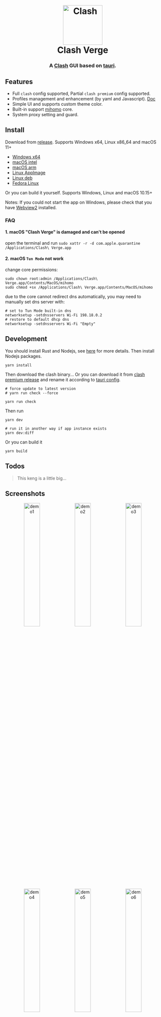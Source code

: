 <h1 align="center">
  <img src="./src/assets/image/logo.png" alt="Clash" width="128" />
  <br>
  Clash Verge
  <br>
</h1>

<h3 align="center">
A <a href="https://github.com/Dreamacro/clash">Clash</a> GUI based on <a href="https://github.com/tauri-apps/tauri">tauri</a>.
</h3>

## Features

- Full `clash` config supported, Partial `clash premium` config supported.
- Profiles management and enhancement (by yaml and Javascript). [Doc](https://github.com/MetaCubeX/clash-verge/wiki/%E4%BD%BF%E7%94%A8%E6%8C%87%E5%8D%97)
- Simple UI and supports custom theme color.
- Built-in support [mihomo](https://github.com/MetaCubeX/mihomo) core.
- System proxy setting and guard.

## Install

Download from [release](https://github.com/MetaCubeX/clash-verge/releases). Supports Windows x64, Linux x86_64 and macOS 11+

- [Windows x64](https://github.com/MetaCubeX/clash-verge/releases/download/v1.3.8/Clash.Verge_1.3.8_x64_en-US.msi)
- [macOS intel](https://github.com/MetaCubeX/clash-verge/releases/download/v1.3.8/Clash.Verge_1.3.8_x64.dmg)
- [macOS arm](https://github.com/MetaCubeX/clash-verge/releases/download/v1.3.8/Clash.Verge_1.3.8_aarch64.dmg)
- [Linux AppImage](https://github.com/MetaCubeX/clash-verge/releases/download/v1.3.8/clash-verge_1.3.8_amd64.AppImage)
- [Linux deb](https://github.com/MetaCubeX/clash-verge/releases/download/v1.3.8/clash-verge_1.3.8_amd64.deb)
- [Fedora Linux](https://github.com/MetaCubeX/clash-verge/issues/352)

Or you can build it yourself. Supports Windows, Linux and macOS 10.15+

Notes: If you could not start the app on Windows, please check that you have [Webview2](https://developer.microsoft.com/en-us/microsoft-edge/webview2/#download-section) installed.

### FAQ

#### 1. **macOS** "Clash Verge" is damaged and can't be opened

open the terminal and run `sudo xattr -r -d com.apple.quarantine /Applications/Clash\ Verge.app`

#### 2. **macOS** `Tun Mode` not work

change core permissions:
```shell
sudo chown root:admin /Applications/Clash\ Verge.app/Contents/MacOS/mihomo
sudo chmod +sx /Applications/Clash\ Verge.app/Contents/MacOS/mihomo
```

due to the core cannot redirect dns automatically, you may need to manually set dns server with:

```shell
# set to Tun Mode built-in dns
networksetup -setdnsservers Wi-Fi 198.18.0.2
# restore to default dhcp dns
networksetup -setdnsservers Wi-Fi "Empty"
```

## Development

You should install Rust and Nodejs, see [here](https://tauri.app/v1/guides/getting-started/prerequisites) for more details. Then install Nodejs packages.

```shell
yarn install
```

Then download the clash binary... Or you can download it from [clash premium release](https://github.com/Dreamacro/clash/releases/tag/premium) and rename it according to [tauri config](https://tauri.studio/docs/api/config/#tauri.bundle.externalBin).

```shell
# force update to latest version
# yarn run check --force

yarn run check
```

Then run

```shell
yarn dev

# run it in another way if app instance exists
yarn dev:diff
```

Or you can build it

```shell
yarn build
```

## Todos

> This keng is a little big...

## Screenshots

<div align="center">
  <img src="./docs/demo1.png" alt="demo1" width="32%" />
  <img src="./docs/demo2.png" alt="demo2" width="32%" />
  <img src="./docs/demo3.png" alt="demo3" width="32%" />
  <img src="./docs/demo4.png" alt="demo4" width="32%" />
  <img src="./docs/demo5.png" alt="demo5" width="32%" />
  <img src="./docs/demo6.png" alt="demo6" width="32%" />
</div>

### Custom Theme

<div align="center">
  <img src="./docs/color1.png" alt="demo1" width="16%" />
  <img src="./docs/color2.png" alt="demo2" width="16%" />
  <img src="./docs/color3.png" alt="demo3" width="16%" />
  <img src="./docs/color4.png" alt="demo4" width="16%" />
  <img src="./docs/color5.png" alt="demo5" width="16%" />
  <img src="./docs/color6.png" alt="demo6" width="16%" />
</div>

## Disclaimer

This is a learning project for Rust practice.

## Contributions

Issue and PR welcome!

## Acknowledgement

Clash Verge was based on or inspired by these projects and so on:

- [tauri-apps/tauri](https://github.com/tauri-apps/tauri): Build smaller, faster, and more secure desktop applications with a web frontend.
- [Dreamacro/clash](https://github.com/Dreamacro/clash): A rule-based tunnel in Go.
- [MetaCubeX/mihomo](https://github.com/MetaCubeX/mihomo): A rule-based tunnel in Go.
- [Fndroid/clash_for_windows_pkg](https://github.com/Fndroid/clash_for_windows_pkg): A Windows/macOS GUI based on Clash.
- [vitejs/vite](https://github.com/vitejs/vite): Next generation frontend tooling. It's fast!

## License

GPL-3.0 License. See [License here](./LICENSE) for details.
